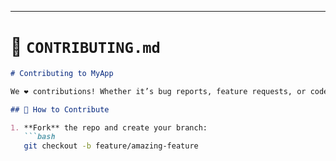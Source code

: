 ---

# 📄 `CONTRIBUTING.md`

```markdown
# Contributing to MyApp

We ❤️ contributions! Whether it’s bug reports, feature requests, or code, you can help make MyApp better.

## 📝 How to Contribute

1. **Fork** the repo and create your branch:
   ```bash
   git checkout -b feature/amazing-feature
